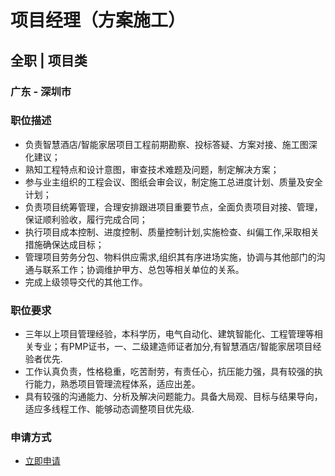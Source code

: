 
# 项目经理（方案施工）
## 全职  |  项目类
### 广东 - 深圳市

### 职位描述
- 负责智慧酒店/智能家居项目工程前期勘察、投标答疑、方案对接、施工图深化建议；
- 熟知工程特点和设计意图，审查技术难题及问题，制定解决方案；
- 参与业主组织的工程会议、图纸会审会议，制定施工总进度计划、质量及安全计划；
- 负责项目统筹管理，合理安排跟进项目重要节点，全面负责项目对接、管理，保证顺利验收，履行完成合同；
- 执行项目成本控制、进度控制、质量控制计划,实施检查、纠偏工作,采取相关措施确保达成目标；
- 管理项目劳务分包、物料供应需求,组织其有序进场实施，协调与其他部门的沟通与联系工作；协调维护甲方、总包等相关单位的关系。
- 完成上级领导交代的其他工作。
### 职位要求
- 三年以上项目管理经验，本科学历，电气自动化、建筑智能化、工程管理等相关专业；有PMP证书，一、二级建造师证者加分,有智慧酒店/智能家居项目经验者优先.
- 工作认真负责，性格稳重，吃苦耐劳，有责任心，抗压能力强，具有较强的执行能力，熟悉项目管理流程体系，适应出差。
- 具有较强的沟通能力、分析及解决问题能力。具备大局观、目标与结果导向，适应多线程工作、能够动态调整项目优先级.
### 申请方式
- <a href="mailto:hr@tuya.com?subject=求职简历-项目经理（方案施工）-来自GitHub">立即申请</a>
